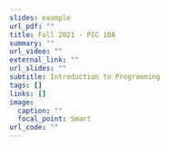 ```yaml
---
slides: example
url_pdf: ""
title: Fall 2021 - PIC 10A
summary: ""
url_video: ""
external_link: ""
url_slides: ""
subtitle: Introduction to Programming
tags: []
links: []
image:
  caption: ""
  focal_point: Smart
url_code: ""
---
```

